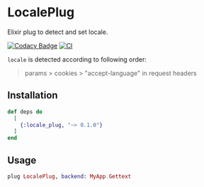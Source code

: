 # LocalePlug

Elixir plug to detect and set locale.

[![Codacy Badge](https://api.codacy.com/project/badge/Grade/01d3951dd40b485c8701959c1e273516)](https://www.codacy.com/manual/goofansu/locale_plug?utm_source=github.com&amp;utm_medium=referral&amp;utm_content=goofansu/locale_plug&amp;utm_campaign=Badge_Grade)
[![CI](https://github.com/goofansu/locale_plug/workflows/CI/badge.svg)](https://github.com/goofansu/locale_plug/actions?query=workflow%3ACI)

`locale` is detected according to following order:

> params > cookies > "accept-language" in request headers

## Installation

```elixir
def deps do
  [
    {:locale_plug, "~> 0.1.0"}
  ]
end
```

## Usage

```elixir
plug LocalePlug, backend: MyApp.Gettext
```
